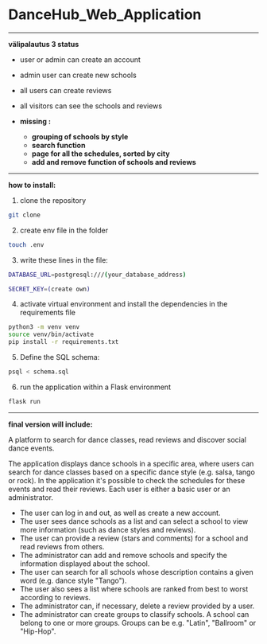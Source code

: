 # DanceHub_Web_Application
-----
**välipalautus 3 status**
* user or admin can create an account
* admin user can create new schools
* all users can create reviews
* all visitors can see the schools and reviews
  
* **missing :**
  * **grouping of schools by style**
  * **search function**
  * **page for all the schedules, sorted by city**
  * **add and remove function of schools and reviews**
-----
**how to install:**
1) clone the repository
    
```bash
git clone
```
2) create env file in the folder

```bash
touch .env
```
3) write these lines in the file:
```bash
DATABASE_URL=postgresql:///(your_database_address)

SECRET_KEY=(create own)
```
4) activate virtual environment and install the dependencies in the requirements file

```bash
python3 -m venv venv
source venv/bin/activate
pip install -r requirements.txt
```
5) Define the SQL schema:
```bash
psql < schema.sql
```
6) run the application within a Flask environment
```bash
flask run
```


-----
**final version will include:**

A platform to search for dance classes, read reviews and discover social dance events. 

The application displays dance schools in a specific area, where users can search for dance classes based on a specific dance style (e.g. salsa, tango or rock). In the application it's possible to check the schedules for these events and read their reviews. Each user is either a basic user or an administrator.

* The user can log in and out, as well as create a new account.
* The user sees dance schools as a list and can select a school to view more information (such as dance styles and reviews).
* The user can provide a review (stars and comments) for a school and read reviews from others.
* The administrator can add and remove schools and specify the information displayed about the school.
* The user can search for all schools whose description contains a given word (e.g. dance style "Tango").
* The user also sees a list where schools are ranked from best to worst according to reviews.
* The administrator can, if necessary, delete a review provided by a user.
* The administrator can create groups to classify schools. A school can belong to one or more groups. Groups can be e.g. "Latin", "Ballroom" or "Hip-Hop".
